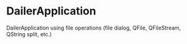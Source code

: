 # DailerApplication
DailerApplication using file operations (file dialog, QFile, QFileStream, QString split, etc.)

